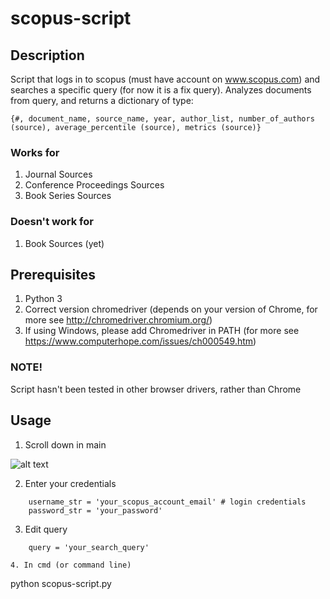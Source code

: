 # scopus-script

## Description

Script that logs in to scopus (must have account on www.scopus.com) and searches a specific query (for now it is a fix query).
Analyzes documents from query, and returns a dictionary of type:

```
{#, document_name, source_name, year, author_list, number_of_authors (source), average_percentile (source), metrics (source)}
```

### Works for

1. Journal Sources
2. Conference Proceedings Sources
3. Book Series Sources

### Doesn't work for

1. Book Sources (yet)

## Prerequisites

1. Python 3
2. Correct version chromedriver (depends on your version of Chrome, for more see http://chromedriver.chromium.org/)
3. If using Windows, please add Chromedriver in PATH (for more see https://www.computerhope.com/issues/ch000549.htm)

### NOTE!

Script hasn't been tested in other browser drivers, rather than Chrome

## Usage

1. Scroll down in main

![alt text](https://i.imgur.com/3LBGQqi.png)

2. Enter your credentials

```
    username_str = 'your_scopus_account_email' # login credentials
    password_str = 'your_password'
```
3. Edit query

```
    query = 'your_search_query'
    
4. In cmd (or command line)

```
python scopus-script.py
```
